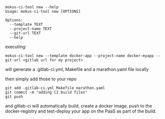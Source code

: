 
```
mokus-ci-tool new --help
Usage: mokus-ci-tool new [OPTIONS]

Options:
  --template TEXT
  --project-name TEXT
  --git-url TEXT
  --help   

```

executing:

``` 
mokus-ci-tool new --template docker-app --project-name docker-myapp --git-url <gitlab url for my project>
```

will generate a .gitlab-ci.yml, Makefile and a marathon.yaml file locally 

then simply add those to your repo

```
git add .gitlab-ci.yml Makefile marathon.yaml
git commit -m "adding CI build files"
git push
```

and gitlab-ci will automatically build, create a docker image, push to the docker-registry and test-deploy your app on the PaaS as part of the build.
